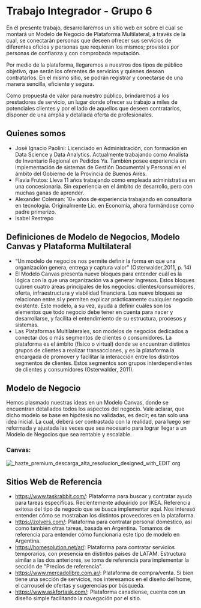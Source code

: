 # Trabajo Integrador - Grupo 6

En el presente trabajo, desarrollaremos un sitio web en sobre el cual se montará un Modelo de Negocio de Plataforma Multilateral, a través de la cual, se conectarán personas que deseen ofrecer sus servicios de diferentes oficios y personas que requieran los mismos; provistos por personas de confianza y con comprobada reputación.

Por medio de la plataforma, llegaremos a nuestros dos tipos de público objetivo, que serán los oferentes de servicios y quienes desean contratarlos. En el mismo sitio, se podrán registrar y conectarse de una manera sencilla, eficiente y segura. 

Como propuesta de valor para nuestro público, brindaremos a los prestadores de servicio, un lugar donde ofrecer su trabajo a miles de potenciales clientes y por el lado de aquellos que deseen contratarlos, disponer de una amplia y detallada oferta de profesionales. 


## Quienes somos

- José Ignacio Paolini: Licenciado en Administración, con formación en Data Science y Data Analytics. Actualmente trabajando como Analista de Inventario Regional en Pedidos Ya. También posee experiencia en implementación de sistemas de Gestión Documental y Personal en el ámbito del Gobierno de la Provincia de Buenos Aires.
- Flavia Frutos: Lleva 11 años trabajando como empleada administrativa en una concesionaria. Sin experiencia en el ámbito de desarrollo, pero con muchas ganas de aprender.
- Alexander Coleman: 10+ años de experiencia trabajando en consultoría en tecnología. Originalmente Lic. en Economía, ahora formándose como padre primerizo.
- Isabel Restrepo

## Definiciones de Modelo de Negocios, Modelo Canvas y Plataforma Multilateral

- “Un modelo de negocios nos permite definir la forma en que una organización genera, entrega y captura valor” (Osterwalder,2011, p. 14)
- El Modelo Canvas presenta nueve bloques para entender cuál es la lógica con la que una organización va a generar ingresos. Estos bloques cubren cuatro áreas principales de los negocios: clientes/consumidores, oferta, infraestructura y viabilidad financiera. Los nueve bloques se relacionan entre sí y permiten explicar prácticamente cualquier negocio existente. Este modelo, a su vez, ayuda a definir cuáles son los elementos que todo negocio debe tener en cuenta para nacer y desarrollarse, y facilita el entendimiento de su estructura, procesos y sistemas.
- Las Plataformas Multilaterales, son modelos de negocios dedicados a conectar dos o más segmentos de clientes o consumidores. La plataforma es el ámbito (físico o virtual) donde se encuentran distintos grupos de clientes a realizar transacciones, y es la plataforma la encargada de promover y facilitar la interacción entre los distintos segmentos de clientes. Estos segmentos son grupos interdependientes de clientes y consumidores (Osterwalder, 2011).

## Modelo de Negocio

Hemos plasmado nuestras ideas en un Modelo Canvas, donde se encuentran detallados todos los aspectos del negocio. Vale aclarar, que dicho modelo se base en hipótesis no validadas, es decir; es tan solo una idea inicial. La cual, deberá ser contrastada con la realidad, para luego ser reformada y ajustada las veces que sea necesario para lograr llegar a un Modelo de Negocios que sea rentable y escalable.

### Canvas:

![_hazte_premium_descarga_alta_resolucion_designed_with_EDIT org](https://user-images.githubusercontent.com/100170383/158075610-201f9896-e655-4a71-ae50-25b9700ad523.jpg)

## Sitios Web de Referencia

- https://www.taskrabbit.com/: Plataforma para buscar y contratar ayuda para tareas específicas. Recientemente adquirido por IKEA. Referencia exitosa del tipo de negocio que se busca implementar aquí. Nos interesó entender cómo se mostraban los distintos proveedores en la plataforma.
- https://zolvers.com/: Plataforma para contratar personal doméstico, así como también otras tareas, basada en Argentina. Tomamos de referencia para entender cómo funcionaría este tipo de modelo en Argentina.
- https://homesolution.net/ar/: Plataforma para contratar servicios temporarios, con presencia en distintos países de LATAM. Estructura similar a las dos anteriores, se toma de referencia para implementar la sección de "Precios de referencia".
- https://www.mercadolibre.com.ar/: Plataforma de compra/venta. Si bien tiene una sección de servicios, nos interesamos en el diseño del home, el carrousel de ofertas y sugerencias por búsqueda.
- https://www.askfortask.com/: Plataforma canadiense, cuenta con un diseño simple facilitando la navegación por el sitio.
